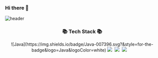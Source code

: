 ### Hi there 👋

![header](https://capsule-render.vercel.app/api?type=transparent&height=200&text=HO-JIN%20Park&fontAlign=70&stroke=00FF00)



<h3 align="center">📚 Tech Stack 📚</h3>
<p align="center">
![Java](https://img.shields.io/badge/Java-007396.svg?&style=for-the-badge&logo=Java&logoColor=white)
<img src="https://img.shields.io/badge/Javascript-ffb13b?style=flat-square&logo=javascript&logoColor=white"/></a>&nbsp 
<img src="https://img.shields.io/badge/Spring-6DB33F?style=flat-square&logo=Spring&logoColor=white"/></a>&nbsp
<img src="https://img.shields.io/badge/SpringBoot-6DB33F?style=flat-square&logo=SpringBoot&logoColor=white"/></a>&nbsp
   
   <img src="https://img.shields.io/badge/react-#61DAFB?style=flat-square&logo=react&logoColor=white"/></a>&nbsp
<!--
**DaniParkHoJin/DaniParkHoJin** is a ✨ _special_ ✨ repository because its `README.md` (this file) appears on your GitHub profile.

Here are some ideas to get you started:

- 🔭 I’m currently working on ...
- 🌱 I’m currently learning ...
- 👯 I’m looking to collaborate on ...
- 🤔 I’m looking for help with ...
- 💬 Ask me about ...
- 📫 How to reach me: ...
- 😄 Pronouns: ...
- ⚡ Fun fact: ...
-->
